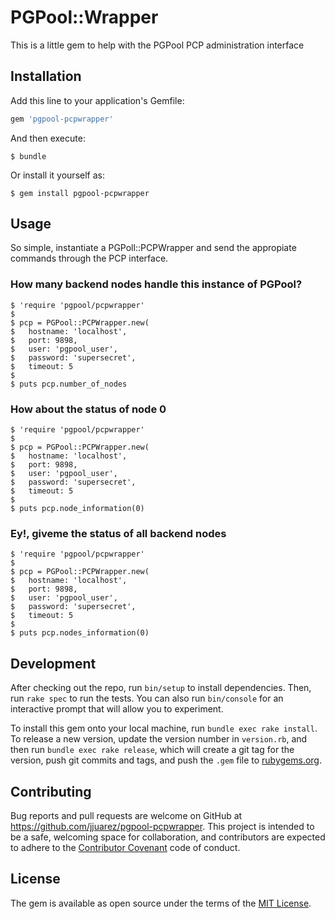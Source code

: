 # PGPool::Wrapper

This is a little gem to help with the PGPool PCP administration interface

## Installation

Add this line to your application's Gemfile:

```ruby
gem 'pgpool-pcpwrapper'
```

And then execute:

    $ bundle

Or install it yourself as:

    $ gem install pgpool-pcpwrapper

## Usage

So simple, instantiate a PGPoll::PCPWrapper and send the appropiate commands through the PCP interface. 

### How many backend nodes handle this instance of PGPool?

    $ 'require 'pgpool/pcpwrapper'
    $ 
    $ pcp = PGPool::PCPWrapper.new(
    $   hostname: 'localhost',
    $   port: 9898,
    $   user: 'pgpool_user',
    $   password: 'supersecret',
    $   timeout: 5
    $
    $ puts pcp.number_of_nodes


### How about the status of node 0

    $ 'require 'pgpool/pcpwrapper'
    $ 
    $ pcp = PGPool::PCPWrapper.new(
    $   hostname: 'localhost',
    $   port: 9898,
    $   user: 'pgpool_user',
    $   password: 'supersecret',
    $   timeout: 5
    $
    $ puts pcp.node_information(0)


### Ey!, giveme the status of all backend nodes

    $ 'require 'pgpool/pcpwrapper'
    $ 
    $ pcp = PGPool::PCPWrapper.new(
    $   hostname: 'localhost',
    $   port: 9898,
    $   user: 'pgpool_user',
    $   password: 'supersecret',
    $   timeout: 5
    $
    $ puts pcp.nodes_information(0)


## Development

After checking out the repo, run `bin/setup` to install dependencies. Then, run `rake spec` to run the tests. You can also run `bin/console` for an interactive prompt that will allow you to experiment.

To install this gem onto your local machine, run `bundle exec rake install`. To release a new version, update the version number in `version.rb`, and then run `bundle exec rake release`, which will create a git tag for the version, push git commits and tags, and push the `.gem` file to [rubygems.org](https://rubygems.org).

## Contributing

Bug reports and pull requests are welcome on GitHub at https://github.com/jjuarez/pgpool-pcpwrapper. This project is intended to be a safe, welcoming space for collaboration, and contributors are expected to adhere to the [Contributor Covenant](contributor-covenant.org) code of conduct.


## License

The gem is available as open source under the terms of the [MIT License](http://opensource.org/licenses/MIT).

